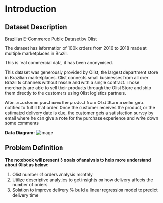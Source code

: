 # Introduction

## Dataset Description
Brazilian E-Commerce Public Dataset by Olist

The dataset has information of 100k orders from 2016 to 2018 made at multiple marketplaces in Brazil.

This is real commercial data, it has been anonymised.

This dataset was generously provided by Olist, the largest department store in Brazilian marketplaces. Olist connects small businesses from all over Brazil to channels without hassle and with a single contract. Those merchants are able to sell their products through the Olist Store and ship them directly to the customers using Olist logistics partners.

After a customer purchases the product from Olist Store a seller gets notified to fulfill that order. Once the customer receives the product, or the estimated delivery date is due, the customer gets a satisfaction survey by email where he can give a note for the purchase experience and write down some comments

**Data Diagram:**
![image](https://user-images.githubusercontent.com/104210926/191186082-c3773020-101a-4f09-9c38-270b3ee49f26.png)

## Problem Definition
**The notebook will present 3 goals of analysis to help more understand about Olist as below:**
1. Olist number of orders analysis monthly 
2. Utilize descriptive analytics to get insights on how delivery affects the number of orders
3. Solution to improve delivery % build a linear regression model to predict delivery time
